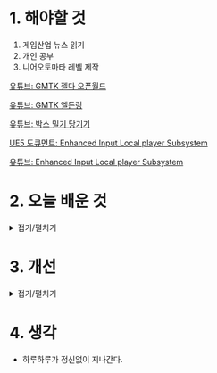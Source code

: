 
# 1. 해야할 것

1. 게임산업 뉴스 읽기 
2. 개인 공부  
3. 니어오토마타 레벨 제작

[유튜브: GMTK 젤다 오픈월드](https://www.youtube.com/watch?v=CZzcVs8tNfE)

[유튜브: GMTK 엘든링](https://www.youtube.com/watch?v=LvnlvB9n6ic)

[유튜브: 박스 밀기 당기기](https://youtu.be/v3JXpF4wl_o?feature=shared)

[UE5 도큐먼트: Enhanced Input Local player Subsystem](https://dev.epicgames.com/documentation/ko-kr/unreal-engine/enhanced-input-in-unreal-engine)

[유튜브: Enhanced Input Local player Subsystem](https://www.youtube.com/watch?v=CYiHNbAIp4s)



# 2. 오늘 배운 것

<details>
<summary>접기/펼치기</summary>

## IA_EnhancedInteract
<img width="1090" height="526" alt="image" src="https://github.com/user-attachments/assets/481824a0-64d5-4a6d-b08a-922e4c93e996" />

<img width="1516" height="554" alt="image" src="https://github.com/user-attachments/assets/98d7adbc-802d-4d49-b7ab-6b64178b117f" />

<img width="1872" height="587" alt="image" src="https://github.com/user-attachments/assets/ba23b19a-682e-48b4-8dc7-e3b12f4734f4" />

## InputMappingContext
<img width="946" height="489" alt="image" src="https://github.com/user-attachments/assets/c78077cc-b606-4af6-8b0a-125bbf80c31b" />

<img width="377" height="760" alt="image" src="https://github.com/user-attachments/assets/197be24a-af86-414a-a967-68d9b9394533" />
<img width="396" height="328" alt="image" src="https://github.com/user-attachments/assets/38132009-96cc-4ff7-b3b2-ae7aa888d11e" />

## BP_TPTest
<img width="1491" height="278" alt="image" src="https://github.com/user-attachments/assets/d4805076-68d9-4f83-b666-5c446b0bba8f" />




## 니어오토마타 레벨 제작
<img width="1920" height="1080" alt="image" src="https://github.com/user-attachments/assets/da1a4779-bc3b-4983-825b-b43064c73790" />

<img width="1902" height="1022" alt="image" src="https://github.com/user-attachments/assets/8612c03f-3aba-4fe8-9839-76c959d26b39" />

<img width="1920" height="1080" alt="image" src="https://github.com/user-attachments/assets/3a1248d0-7e00-4ff8-8f4c-f2b55f1bbe25" />

<img width="1900" height="1017" alt="image" src="https://github.com/user-attachments/assets/88baeda9-2add-4201-a91f-f1c6b41da8ee" />


</details>




# 3. 개선


<details>
<summary>접기/펼치기</summary>


</details>



# 4. 생각
- 하루하루가 정신없이 지나간다.

